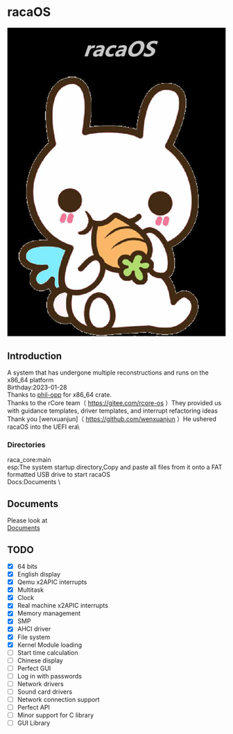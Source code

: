 # racaOS

![Logo](Logo.bmp)

## Introduction

A system that has undergone multiple reconstructions and runs on the x86_64 platform  
Birthday:2023-01-28   
Thanks to [phil-opp](https://github.com/phil-opp) for x86_64 crate.   
Thanks to the rCore team（ https://gitee.com/rcore-os ）They provided us with guidance templates, driver templates, and interrupt refactoring ideas  
Thank you [wenxuanjun]（ https://github.com/wenxuanjun ）He ushered racaOS into the UEFI era\

### Directories

raca_core:main   
esp:The system startup directory,Copy and paste all files from it onto a FAT formatted USB drive to start racaOS   
Docs:Documents \

## Documents

Please look at   
[Documents](Docs/index.md)

## TODO

- [x] 64 bits
- [x] English display
- [x] Qemu x2APIC interrupts
- [x] Multitask
- [x] Clock
- [x] Real machine x2APIC interrupts
- [x] Memory management
- [x] SMP
- [x] AHCI driver
- [x] File system
- [x] Kernel Module loading
- [ ] Start time calculation
- [ ] Chinese display
- [ ] Perfect GUI
- [ ] Log in with passwords
- [ ] Network drivers
- [ ] Sound card drivers
- [ ] Network connection support
- [ ] Perfect API
- [ ] Minor support for C library
- [ ] GUI Library
